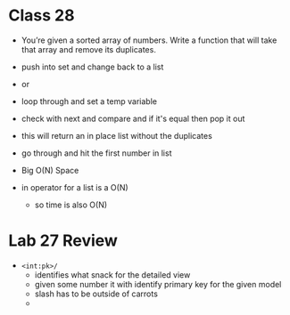 # Class 28

- You’re given a sorted array of numbers. Write a function that will take that array and remove its duplicates.

- push into set and change back to a list
- or
- loop through and set a temp variable
- check with next and compare and if it's equal then pop it out
- this will return an in place list without the duplicates

- go through and hit the first number in list
- Big O(N) Space
- in operator for a list is a O(N) 
  - so time is also O(N)

# Lab 27 Review

- ```<int:pk>/```
  - identifies what snack for the detailed view
  - given some number it with identify primary key for the given model 
  - slash has to be outside of carrots
  - 